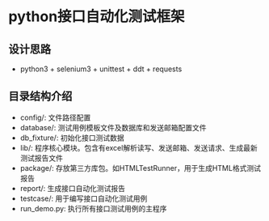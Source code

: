 # python接口自动化测试框架

## 设计思路
- python3 + selenium3 + unittest + ddt + requests

## 目录结构介绍
- config/: 文件路径配置
- database/: 测试用例模板文件及数据库和发送邮箱配置文件
- db_fixture/: 初始化接口测试数据
- lib/: 程序核心模块。包含有excel解析读写、发送邮箱、发送请求、生成最新测试报告文件
- package/: 存放第三方库包。如HTMLTestRunner，用于生成HTML格式测试报告
- report/: 生成接口自动化测试报告
- testcase/: 用于编写接口自动化测试用例
- run_demo.py: 执行所有接口测试用例的主程序


